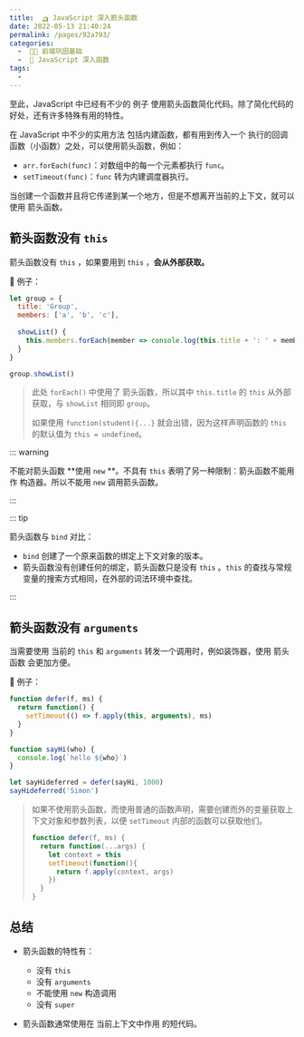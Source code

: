 ```yaml
---
title:  🛺 JavaScript 深入箭头函数
date: 2022-05-13 21:40:24
permalink: /pages/92a793/
categories:
  -  🚶🏻 前端巩固基础
  -  📗 JavaScript 深入函数
tags:
  - 
---
```

至此，JavaScript 中已经有不少的 例子 使用箭头函数简化代码。除了简化代码的好处，还有许多特殊有用的特性。

在 JavaScript 中不少的实用方法 包括内建函数，都有用到传入一个 执行的回调函数（小函数）之处，可以使用箭头函数，例如：

+ `arr.forEach(func)`：对数组中的每一个元素都执行 `func`。
+ `setTimeout(func)`：`func` 转为内建调度器执行。



当创建一个函数并且将它传递到某一个地方，但是不想离开当前的上下文，就可以使用 箭头函数。

## 箭头函数没有 `this`

箭头函数没有 `this` ，如果要用到 `this` ，**会从外部获取。**



🌰 例子：

```js
let group = {
  title: 'Group',
  members: ['a', 'b', 'c'],
  
  showList() {
    this.members.forEach(member => console.log(this.title + ': ' + member))
  }
}

group.showList()
```

> 此处 `forEach()` 中使用了 箭头函数，所以其中 `this.title` 的 `this` 从外部获取，与 `showList` 相同即 `group`。
>
> 如果使用 `function(student){...}` 就会出错，因为这样声明函数的 `this` 的默认值为 `this = undefined`。



::: warning

不能对箭头函数 **使用 `new` **。不具有 `this` 表明了另一种限制：箭头函数不能用作 构造器。所以不能用 `new` 调用箭头函数。

:::

::: tip

箭头函数与 `bind` 对比：

+ `bind` 创建了一个原来函数的绑定上下文对象的版本。
+ 箭头函数没有创建任何的绑定，箭头函数只是没有 `this` 。`this` 的查找与常规变量的搜索方式相同，在外部的词法环境中查找。

:::



## 箭头函数没有 `arguments`

当需要使用 当前的 `this` 和 `arguments` 转发一个调用时，例如装饰器，使用 箭头函数 会更加方便。



🌰 例子：

```js
function defer(f, ms) {
  return function() {
    setTimeout(() => f.apply(this, arguments), ms)
  }
}

function sayHi(who) {
  console.log(`hello ${who}`)
}

let sayHideferred = defer(sayHi, 1000)
sayHideferred('Simon') 
```

> 如果不使用箭头函数，而使用普通的函数声明，需要创建而外的变量获取上下文对象和参数列表，以便 `setTimeout` 内部的函数可以获取他们。
>
> ```js
> function defer(f, ms) {
>   return function(...args) {
>     let context = this
>     setTimeout(function(){
>       return f.apply(context, args)
>     })
>   }
> }
> ```



## 总结

+ 箭头函数的特性有：
  + 没有 `this`
  + 没有 `arguments`
  + 不能使用 `new` 构造调用
  + 没有 `super`

+ 箭头函数通常使用在 当前上下文中作用 的短代码。
